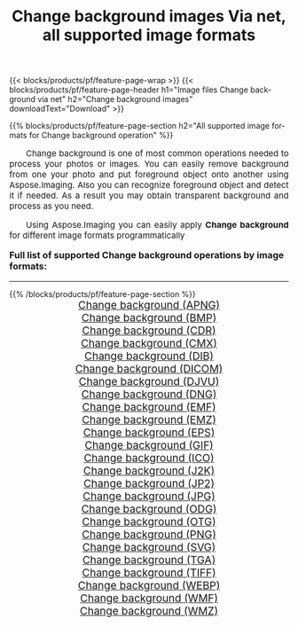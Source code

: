 ﻿---
title: Change background images Via net, all supported image formats 
weight: 3920
url: /net/change-background/ 
lang: en
langdirlevel: 2
locales: zh-hans,ja,it,ru,de,es,fr,nl,id,lt,pl,pt,vi,tr,ko,zh-hant,ar,hi,th,sv,cs,uk,he
description: Using Aspose.Imaging you can easily Change background images Via net
---

{{< blocks/products/pf/feature-page-wrap >}}
{{< blocks/products/pf/feature-page-header h1="Image files Change background via net" h2="Change background images" downloadText="Download" >}}


{{% blocks/products/pf/feature-page-section  h2="All supported image formats for Change background operation" %}}
<p align="justify" style="text-indent:2em;font-size:15px;">
Change background is one of most common operations needed to process your photos or images. You can easily remove background from one your photo and put foreground object onto another using Aspose.Imaging. Also you can recognize foreground object and detect it if needed. As a result you may obtain transparent background and process as you need.
</p>
<p align="justify" style="text-indent:2em;font-size:15px;">
Using Aspose.Imaging you can easily apply <b>Change background</b> for different image formats programmatically
</p>
<h3 style="margin-top:16px;">
Full list of supported Change background operations by image formats:
</h3>
<hr/>
{{% /blocks/products/pf/feature-page-section %}}
<div class="container-fluid productfamilypage bg-gray">
    <div class="convertypes bg-gray agp-content section">
        <div class="container">
		<div class="row other-converters" style="gap: 10px;font-size: 19px;text-align:center;">
		    <div class='col-md-3 other-converter remove-lp remove-rp'><a href="/imaging/net/change-background/apng/" style="padding:15px;">Change background (APNG)</a></div><div class='col-md-3 other-converter remove-lp remove-rp'><a href="/imaging/net/change-background/bmp/" style="padding:15px;">Change background (BMP)</a></div><div class='col-md-3 other-converter remove-lp remove-rp'><a href="/imaging/net/change-background/cdr/" style="padding:15px;">Change background (CDR)</a></div><div class='col-md-3 other-converter remove-lp remove-rp'><a href="/imaging/net/change-background/cmx/" style="padding:15px;">Change background (CMX)</a></div><div class='col-md-3 other-converter remove-lp remove-rp'><a href="/imaging/net/change-background/dib/" style="padding:15px;">Change background (DIB)</a></div><div class='col-md-3 other-converter remove-lp remove-rp'><a href="/imaging/net/change-background/dicom/" style="padding:15px;">Change background (DICOM)</a></div><div class='col-md-3 other-converter remove-lp remove-rp'><a href="/imaging/net/change-background/djvu/" style="padding:15px;">Change background (DJVU)</a></div><div class='col-md-3 other-converter remove-lp remove-rp'><a href="/imaging/net/change-background/dng/" style="padding:15px;">Change background (DNG)</a></div><div class='col-md-3 other-converter remove-lp remove-rp'><a href="/imaging/net/change-background/emf/" style="padding:15px;">Change background (EMF)</a></div><div class='col-md-3 other-converter remove-lp remove-rp'><a href="/imaging/net/change-background/emz/" style="padding:15px;">Change background (EMZ)</a></div><div class='col-md-3 other-converter remove-lp remove-rp'><a href="/imaging/net/change-background/eps/" style="padding:15px;">Change background (EPS)</a></div><div class='col-md-3 other-converter remove-lp remove-rp'><a href="/imaging/net/change-background/gif/" style="padding:15px;">Change background (GIF)</a></div><div class='col-md-3 other-converter remove-lp remove-rp'><a href="/imaging/net/change-background/ico/" style="padding:15px;">Change background (ICO)</a></div><div class='col-md-3 other-converter remove-lp remove-rp'><a href="/imaging/net/change-background/j2k/" style="padding:15px;">Change background (J2K)</a></div><div class='col-md-3 other-converter remove-lp remove-rp'><a href="/imaging/net/change-background/jp2/" style="padding:15px;">Change background (JP2)</a></div><div class='col-md-3 other-converter remove-lp remove-rp'><a href="/imaging/net/change-background/jpg/" style="padding:15px;">Change background (JPG)</a></div><div class='col-md-3 other-converter remove-lp remove-rp'><a href="/imaging/net/change-background/odg/" style="padding:15px;">Change background (ODG)</a></div><div class='col-md-3 other-converter remove-lp remove-rp'><a href="/imaging/net/change-background/otg/" style="padding:15px;">Change background (OTG)</a></div><div class='col-md-3 other-converter remove-lp remove-rp'><a href="/imaging/net/change-background/png/" style="padding:15px;">Change background (PNG)</a></div><div class='col-md-3 other-converter remove-lp remove-rp'><a href="/imaging/net/change-background/svg/" style="padding:15px;">Change background (SVG)</a></div><div class='col-md-3 other-converter remove-lp remove-rp'><a href="/imaging/net/change-background/tga/" style="padding:15px;">Change background (TGA)</a></div><div class='col-md-3 other-converter remove-lp remove-rp'><a href="/imaging/net/change-background/tiff/" style="padding:15px;">Change background (TIFF)</a></div><div class='col-md-3 other-converter remove-lp remove-rp'><a href="/imaging/net/change-background/webp/" style="padding:15px;">Change background (WEBP)</a></div><div class='col-md-3 other-converter remove-lp remove-rp'><a href="/imaging/net/change-background/wmf/" style="padding:15px;">Change background (WMF)</a></div><div class='col-md-3 other-converter remove-lp remove-rp'><a href="/imaging/net/change-background/wmz/" style="padding:15px;">Change background (WMZ)</a></div>
                </div>
        </div>
    </div>
</div>
<br/>
